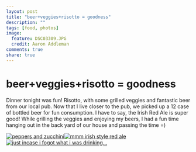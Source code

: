 ```yaml
---
layout: post
title: "beer+veggies+risotto = goodness"
description: ""
tags: [food, photos]
image:
  feature: DSC03309.JPG
  credit: Aaron Addleman
comments: true
share: true
---
```


# beer+veggies+risotto = goodness

Dinner tonight was fun! Risotto, with some grilled veggies and fantastic beer from our local pub. Now that I live closer to the pub, we picked up a 12 case of bottled beer for fun consumption. I have to say, the Irish Red Ale is super good!
While grilling the veggies and enjoying my beers, I had a fun time hanging out in the back yard of our house and passing the time =)


<a title="peppers and zucchini" href="http://www.flickr.com/photos/57848744@N00/3584783812/"><img src="http://static.flickr.com/3654/3584783812_89d5b2b964_t.jpg" alt="peppers and zucchini"></a><a title="mmm irish style red ale" href="http://www.flickr.com/photos/57848744@N00/3584784044/"><img src="http://static.flickr.com/3318/3584784044_e0f428fd51_t.jpg" alt="mmm irish style red ale"></a><a title="just incase i fogot what i was drinking..." href="http://www.flickr.com/photos/57848744@N00/3584784224/"><img  src="http://static.flickr.com/3600/3584784224_a2aee79f82_t.jpg" alt="just incase i fogot what i was drinking..."></a>
